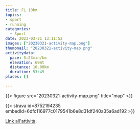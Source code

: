 ```yaml
---
title: FL 10km
topics:
- sport
- running
categories:
  - Sport
date: 2023-03-21 13:11:52
images: ["20230321-activity-map.png"]
thumbnail: "20230321-activity-map.png"
activitydata:
  pace: 5:23min/km
  elevation: 69mt
  distance: 10.00km
  duration: 53:49
places: []

---
```






{{< figure src="20230321-activity-map.png" title="map" >}}


{{< strava id=8752194235 embedId=6dfc116977c0179541b6e8d31df240a35a6ad192 >}}

[Link all'attività](https://strava.com/activities/8752194235).
